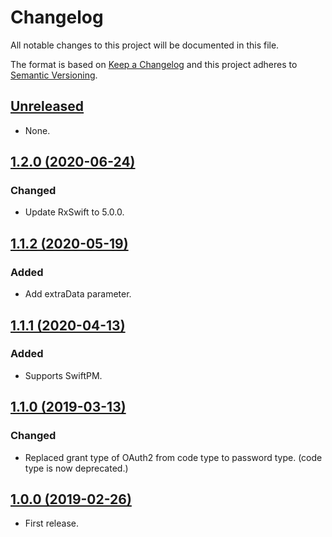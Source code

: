 # Changelog

All notable changes to this project will be documented in this file.

The format is based on [Keep a Changelog](http://keepachangelog.com/en/1.0.0/)
and this project adheres to [Semantic Versioning](http://semver.org/spec/v2.0.0.html).

## [Unreleased]

* None.

## [1.2.0 (2020-06-24)]

### Changed

* Update RxSwift to 5.0.0.

## [1.1.2 (2020-05-19)]

### Added

* Add extraData parameter.

## [1.1.1 (2020-04-13)]

### Added

* Supports SwiftPM.

## [1.1.0 (2019-03-13)]

### Changed

* Replaced grant type of OAuth2 from code type to password type. (code type is now deprecated.)

## [1.0.0 (2019-02-26)]

* First release.

[Unreleased]: https://github.com/ridi/cocoa-oauth2/compare/1.2.0...HEAD
[1.2.0 (2020-06-24)]: https://github.com/ridi/cocoa-oauth2/compare/1.1.2...1.2.0
[1.1.2 (2020-05-19)]: https://github.com/ridi/cocoa-oauth2/compare/1.1.1...1.1.2
[1.1.1 (2020-04-13)]: https://github.com/ridi/cocoa-oauth2/compare/1.1.0...1.1.1
[1.1.0 (2019-03-13)]: https://github.com/ridi/cocoa-oauth2/compare/1.0.0...1.1.0
[1.0.0 (2019-02-26)]: https://github.com/ridi/cocoa-oauth2/compare/6a038b7...1.0.0
